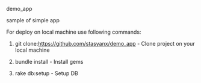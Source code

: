 demo_app

sample of simple app

For deploy on local machine use following commands:

1. git clone:https://github.com/stasyanx/demo_app  - Clone project on your local machine

2. bundle install   - Install gems

3. rake db:setup -  Setup DB


